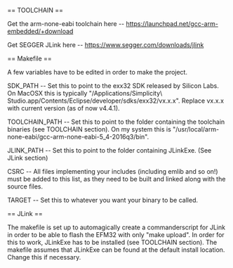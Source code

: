 == TOOLCHAIN ==

Get the arm-none-eabi toolchain here -- https://launchpad.net/gcc-arm-embedded/+download

Get SEGGER JLink here -- https://www.segger.com/downloads/jlink

== Makefile ==

A few variables have to be edited in order to make the project.

SDK_PATH --
	Set this to point to the exx32 SDK released by Silicon Labs.
	On MacOSX this is typically "/Applications/Simplicity\ Studio.app/Contents/Eclipse/developer/sdks/exx32/vx.x.x".
	Replace vx.x.x with current version (as of now v4.4.1).

TOOLCHAIN_PATH --
	Set this to point to the folder containing the toolchain binaries (see TOOLCHAIN section).
	On my system this is "/usr/local/arm-none-eabi/gcc-arm-none-eabi-5_4-2016q3/bin".

JLINK_PATH --
	Set this to point to the folder containing JLinkExe. (See JLink section)

CSRC --
	All files implementing your includes (including emlib and so on!) must be added to this list, as they need to be built and linked along with the source files.

TARGET --
	Set this to whatever you want your binary to be called.

== JLink ==

The makefile is set up to automagically create a commanderscript for JLink in order to be able to flash the EFM32 with only "make upload".
In order for this to work, JLinkExe has to be installed (see TOOLCHAIN section).
The makefile assumes that JLinkExe can be found at the default install location. Change this if necessary.